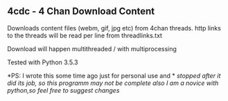 4cdc - 4 Chan Download Content
---------------------------------------

Downloads content files (webm, gif, jpg etc) from 4chan threads.
http links to the threads will be read per line from threadlinks.txt

Download will happen multithreaded / with multiprocessing

Tested with Python 3.5.3

*PS: I wrote this some time ago just for personal use and *
*stopped after it did its job, so this programm may not be complete*
*also I am a novice with python,so feel free to suggest changes*